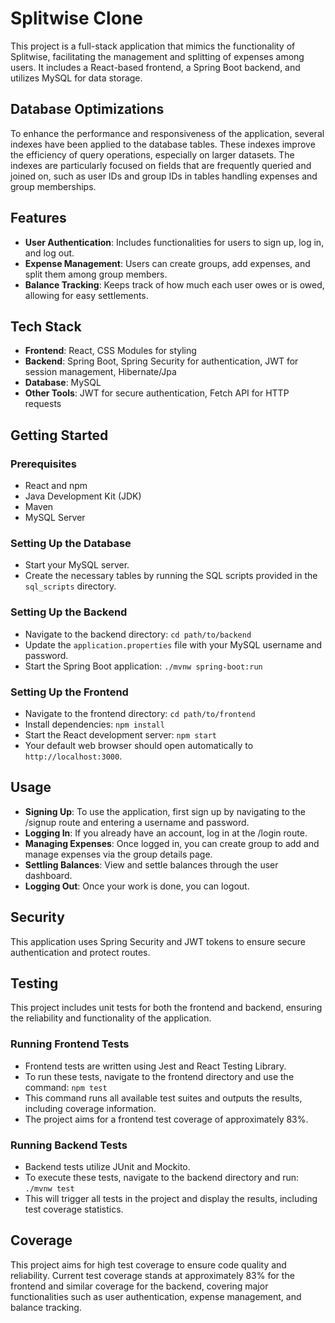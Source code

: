 # Splitwise Clone

This project is a full-stack application that mimics the functionality of Splitwise, facilitating the management and splitting of expenses among users. It includes a React-based frontend, a Spring Boot backend, and utilizes MySQL for data storage.

## Database Optimizations

To enhance the performance and responsiveness of the application, several indexes have been applied to the database tables. These indexes improve the efficiency of query operations, especially on larger datasets. The indexes are particularly focused on fields that are frequently queried and joined on, such as user IDs and group IDs in tables handling expenses and group memberships.

## Features

- **User Authentication**: Includes functionalities for users to sign up, log in, and log out.
- **Expense Management**: Users can create groups, add expenses, and split them among group members.
- **Balance Tracking**: Keeps track of how much each user owes or is owed, allowing for easy settlements.

## Tech Stack

- **Frontend**: React, CSS Modules for styling
- **Backend**: Spring Boot, Spring Security for authentication, JWT for session management, Hibernate/Jpa
- **Database**: MySQL
- **Other Tools**: JWT for secure authentication, Fetch API for HTTP requests

## Getting Started

### Prerequisites

- React and npm
- Java Development Kit (JDK)
- Maven
- MySQL Server

### Setting Up the Database

- Start your MySQL server.
- Create the necessary tables by running the SQL scripts provided in the `sql_scripts` directory.

### Setting Up the Backend

- Navigate to the backend directory: `cd path/to/backend`
- Update the `application.properties` file with your MySQL username and password.
- Start the Spring Boot application: `./mvnw spring-boot:run`

### Setting Up the Frontend

- Navigate to the frontend directory: `cd path/to/frontend`
- Install dependencies: `npm install`
- Start the React development server: `npm start`
- Your default web browser should open automatically to `http://localhost:3000`.

## Usage

- **Signing Up**: To use the application, first sign up by navigating to the /signup route and entering a username and password.
- **Logging In**: If you already have an account, log in at the /login route.
- **Managing Expenses**: Once logged in, you can create group to add and manage expenses via the group details page.
- **Settling Balances**: View and settle balances through the user dashboard.
- **Logging Out**: Once your work is done, you can logout.

## Security

This application uses Spring Security and JWT tokens to ensure secure authentication and protect routes.

## Testing

This project includes unit tests for both the frontend and backend, ensuring the reliability and functionality of the application.

### Running Frontend Tests

- Frontend tests are written using Jest and React Testing Library.
- To run these tests, navigate to the frontend directory and use the command: `npm test`
- This command runs all available test suites and outputs the results, including coverage information.
- The project aims for a frontend test coverage of approximately 83%.

### Running Backend Tests

- Backend tests utilize JUnit and Mockito.
- To execute these tests, navigate to the backend directory and run: `./mvnw test`
- This will trigger all tests in the project and display the results, including test coverage statistics.

## Coverage

This project aims for high test coverage to ensure code quality and reliability. Current test coverage stands at approximately 83% for the frontend and similar coverage for the backend, covering major functionalities such as user authentication, expense management, and balance tracking.
